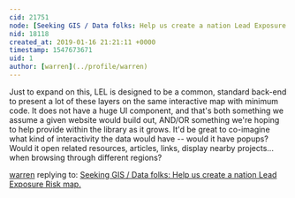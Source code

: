 ```yaml
---
cid: 21751
node: [Seeking GIS / Data folks: Help us create a nation Lead Exposure Risk map.](../notes/read_holman/01-14-2019/seeking-gis-data-folks-help-us-create-a-nation-lead-exposure-risk-map)
nid: 18118
created_at: 2019-01-16 21:21:11 +0000
timestamp: 1547673671
uid: 1
author: [warren](../profile/warren)
---
```


Just to expand on this, LEL is designed to be a common, standard back-end to present a lot of these layers on the same interactive map with minimum code. It does not have a huge UI component, and that's both something we assume a given website would build out, AND/OR something we're hoping to help provide within the library as it grows. It'd be great to co-imagine what kind of interactivity the data would have -- would it have popups? Would it open related resources, articles, links, display nearby projects... when browsing through different regions?

[warren](../profile/warren) replying to: [Seeking GIS / Data folks: Help us create a nation Lead Exposure Risk map.](../notes/read_holman/01-14-2019/seeking-gis-data-folks-help-us-create-a-nation-lead-exposure-risk-map)

